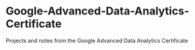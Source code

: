 # Google-Advanced-Data-Analytics-Certificate
Projects and notes from the Google Advanced Data Analytics Certificate

